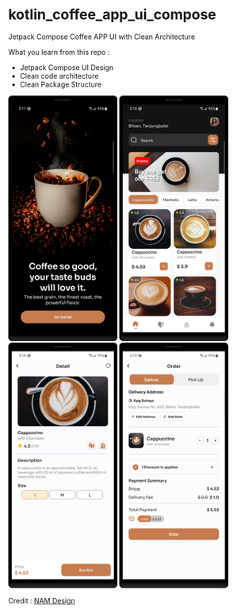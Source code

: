 # kotlin_coffee_app_ui_compose
Jetpack Compose Coffee APP UI with Clean Architecture

What you learn from this repo :
* Jetpack Compose UI Design
* Clean code architecture
* Clean Package Structure

<div>
<img src="https://github.com/SaileshLimbu/kotlin_coffee_app_ui_compose/blob/master/get_started_screen.png" width="220px"/>
<img src="https://github.com/SaileshLimbu/kotlin_coffee_app_ui_compose/blob/master/home_screen.png" width="220px"/>
<img src="https://github.com/SaileshLimbu/kotlin_coffee_app_ui_compose/blob/master/detail_screen.png" width="220px"/>
<img src="https://github.com/SaileshLimbu/kotlin_coffee_app_ui_compose/blob/master/order_screen.png" width="220px"/>
</div>

Credit : <a href="https://www.figma.com/file/2b7YS2i1SXlzPlxB6taWbH/Coffee-Shop-Mobile-App-Design-(Community)?type=design&node-id=202-291&mode=design&t=A2HhRjmrL8wHEW1i-0">NAM Design</a>
